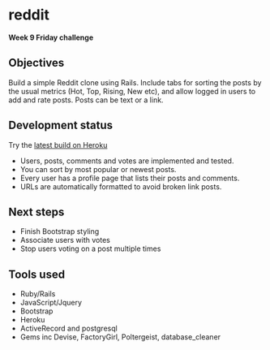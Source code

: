reddit
======
**Week 9 Friday challenge**

Objectives
--
Build a simple Reddit clone using Rails. Include tabs for sorting the posts by the usual metrics (Hot, Top, Rising, New etc), and allow logged in users to add and rate posts. Posts can be text or a link.

Development status
--
Try the [latest build on Heroku]

- Users, posts, comments and votes are implemented and tested.
- You can sort by most popular or newest posts.
- Every user has a profile page that lists their posts and comments.
- URLs are automatically formatted to avoid broken link posts.

Next steps
--
- Finish Bootstrap styling
- Associate users with votes
- Stop users voting on a post multiple times

Tools used
--
- Ruby/Rails
- JavaScript/Jquery
- Bootstrap
- Heroku
- ActiveRecord and postgresql
- Gems inc Devise, FactoryGirl, Poltergeist, database_cleaner

[latest build on Heroku]:http://reddit-clone.herokuapp.com/